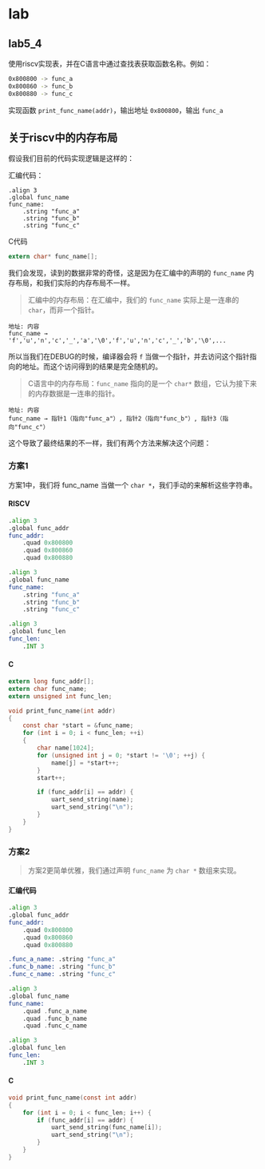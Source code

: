 # lab

## lab5_4

使用riscv实现表，并在C语言中通过查找表获取函数名称。例如：

```bash
0x800800 -> func_a
0x800860 -> func_b
0x800880 -> func_c
```

实现函数 `print_func_name(addr)`，输出地址 `0x800800`，输出 `func_a`

## 关于riscv中的内存布局

假设我们目前的代码实现逻辑是这样的：

汇编代码：

```assembly
.align 3
.global func_name
func_name:
	.string "func_a"
	.string "func_b"
	.string "func_c"
```

C代码

```c
extern char* func_name[];
```

我们会发现，读到的数据非常的奇怪，这是因为在汇编中的声明的 `func_name` 内存布局，和我们实际的内存布局不一样。

>汇编中的内存布局：在汇编中，我们的 `func_name` 实际上是一连串的 `char`，而非一个指针。

```
地址: 内容
func_name → 'f','u','n','c','_','a','\0','f','u','n','c','_','b','\0',...
```

所以当我们在DEBUG的时候，编译器会将 `f` 当做一个指针，并去访问这个指针指向的地址。而这个访问得到的结果是完全随机的。

>C语言中的内存布局：`func_name` 指向的是一个 `char*` 数组，它认为接下来的内存数据是一连串的指针。

```
地址: 内容
func_name → 指针1（指向"func_a"）, 指针2（指向"func_b"）, 指针3（指向"func_c"）
```

这个导致了最终结果的不一样，我们有两个方法来解决这个问题：

### 方案1

方案1中，我们将 func_name 当做一个 `char *`，我们手动的来解析这些字符串。

#### RISCV

```asm
.align 3
.global func_addr
func_addr:
	.quad 0x800800
	.quad 0x800860
	.quad 0x800880

.align 3
.global func_name
func_name:
	.string "func_a"
	.string "func_b"
	.string "func_c"

.align 3
.global func_len
func_len:
	.INT 3
```

#### C

```c
extern long func_addr[];
extern char func_name;
extern unsigned int func_len;

void print_func_name(int addr)
{
	const char *start = &func_name;
	for (int i = 0; i < func_len; ++i)
	{
		char name[1024];
		for (unsigned int j = 0; *start != '\0'; ++j) {
			name[j] = *start++;
		}
		start++;

		if (func_addr[i] == addr) {
			uart_send_string(name);
			uart_send_string("\n");
		}
	}
}
```

### 方案2

>方案2更简单优雅，我们通过声明 `func_name` 为 `char *` 数组来实现。

#### 汇编代码

```asm
.align 3
.global func_addr
func_addr:
	.quad 0x800800
	.quad 0x800860
	.quad 0x800880

.func_a_name: .string "func_a"
.func_b_name: .string "func_b"
.func_c_name: .string "func_c"

.align 3
.global func_name
func_name:
    .quad .func_a_name
    .quad .func_b_name
    .quad .func_c_name

.align 3
.global func_len
func_len:
	.INT 3
```

#### C

```c
void print_func_name(const int addr)
{
	for (int i = 0; i < func_len; i++) {
		if (func_addr[i] == addr) {
			uart_send_string(func_name[i]);
			uart_send_string("\n");
		}
	}
}
```